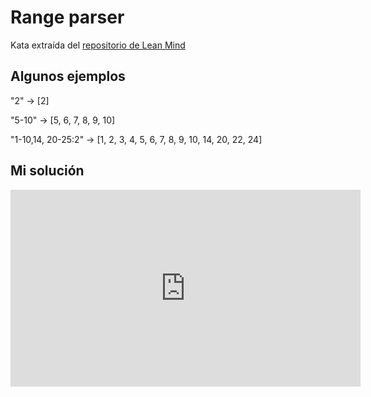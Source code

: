 # Range parser

Kata extraída del [repositorio de Lean Mind](https://github.com/lean-mind/katas-formacion/tree/main/rangeParser)

## Algunos ejemplos

"2" -> [2]

"5-10" -> [5, 6, 7, 8, 9, 10]

"1-10,14, 20-25:2" -> [1, 2, 3, 4, 5, 6, 7, 8, 9, 10, 14, 20, 22, 24]

[original-kata]:https://www.codewars.com/kata/57d307fb9d84633c5100007a


## Mi solución

<iframe width="560" height="315" src="https://www.youtube.com/embed/0FPsQSAOGDw" title="YouTube video player" frameborder="0" allow="accelerometer; autoplay; clipboard-write; encrypted-media; gyroscope; picture-in-picture" allowfullscreen></iframe>
